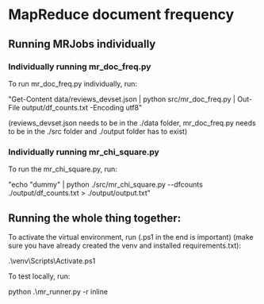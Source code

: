 # MapReduce document frequency

## Running MRJobs individually

### Individually running mr_doc_freq.py
To run mr_doc_freq.py individually, run:

"Get-Content data/reviews_devset.json | python src/mr_doc_freq.py | Out-File output/df_counts.txt -Encoding utf8" 

(reviews_devset.json needs to be in the ./data folder, mr_doc_freq.py needs to be in the ./src folder and ./output folder has to exist)


### Individually running mr_chi_square.py
To run the mr_chi_square.py, run:

"echo "dummy" | python ./src/mr_chi_square.py --dfcounts ./output/df_counts.txt > ./output/output.txt"

## Running the whole thing together:
To activate the virtual environment, run (.ps1 in the end is important) (make sure you have already created the venv and installed requirements.txt):

.\venv\Scripts\Activate.ps1



To test locally, run:

python .\mr_runner.py -r inline

